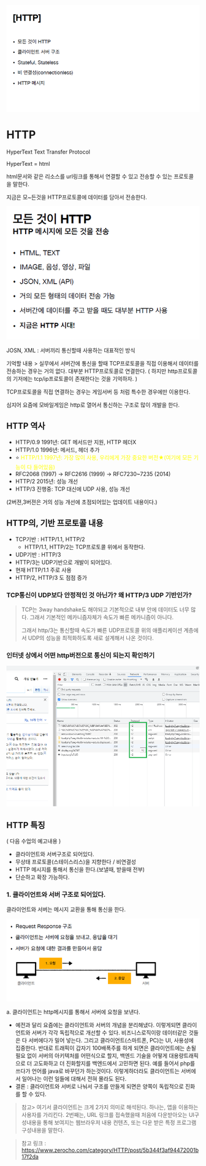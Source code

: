 ![image-20220207011201979](./images/1.png) 

# HTTP

HyperText Text Transfer Protocol

HyperText = html

html문서와 같은 리소스를 url링크를 통해서 연결할 수 있고 전송할 수 있는 프로토콜 을 말한다.

지금은 모~든것을 HTTP프로토콜에 데이터를 담아서 전송한다.

![image-20220207011603754](./images/2.png) 

JOSN, XML : 서버끼리 통신할때 사용하는 대표적인 방식

기억할 내용 > 실무에서 서버간에 통신을 할때 TCP프로토콜을 직접 이용해서 데이터를 전송하는 경우는 거의 없다. 대부분 HTTP프로토콜로 연결한다. 
( 하지만 http프로토콜의 기저에는 tcp/ip프로토콜이 존재한다는 것을 기억하자. )

TCP프로토콜을 직접 연결하는 경우는 게임서버 등 처럼 특수한 경우에만 이용한다.

심지어 요즘에 모바일게임은 http로 열어서 통신하는 구조로 많이 개발을 한다.

  

## HTTP 역사

+ HTTP/0.9 1991년: GET 메서드만 지원, HTTP 헤더X
+  HTTP/1.0 1996년: 메서드, 헤더 추가
+  ⭐️ <span style="color:yellow">HTTP/1.1 1997년: 가장 많이 사용, 우리에게 가장 중요한 버전★(여기에 모든 기능이 다 들어있음)</span>
+  RFC2068 (1997) -> RFC2616 (1999) -> RFC7230~7235 (2014)
+  HTTP/2 2015년: 성능 개선
+  HTTP/3 진행중: TCP 대신에 UDP 사용, 성능 개선

 (2버젼,3버젼은 거의 성능 개선에 초점되어있는 업데이트 내용이다.)



## HTTP의, 기반 프로토콜 내용

+ TCP기반 : HTTP/1.1, HTTP/2
  + HTTP/1.1, HTTP/2는 TCP프로토콜 위에서 동작한다.
+  UDP기반 : HTTP/3
  + HTTP/3는 UDP기반으로 개발이 되어있다.
+  현재 HTTP/1.1 주로 사용
+  HTTP/2, HTTP/3 도 점점 증가

### TCP통신이 UDP보다 안정적인 것 아닌가? 왜 HTTP/3 UDP 기반인가?

> TCP는 3way handshake도 해야되고 기본적으로 내부 안에 데이터도 너무 많다. 그래서 기본적인 메카니즘자체가 속도가 빠른 메카니즘이 아니다.
>
> 그래서 http/3는 통신할때 속도가 빠른 UDP프로토콜 위의 애플리케이션 계층에서 UDP의 성능을 최적화하도록 새로 설계해서 나온 것이다.



### 인터넷 상에서 어떤 http버전으로 통신이 되는지 확인하기

![image-20220207013112443](./images/3.png) 







## HTTP 특징

( 다음 수업의 예고내용 )

+ 클라이언트와 서버구조로 되어있다.
+  무상태 프로토콜(스테이스리스)을 지향한다 / 비연결성
+  HTTP 메시지를 통해서 통신을 한다.(보낼때, 받을때 전부)
+  단순하고 확장 가능하다.



### 1. 클라이언트와 서버 구조로 되어있다.

클라이언트와 서버는 메시지 교환을 통해 통신을 한다.

![image-20220207013403922](./images/4.png) 

a. 클라이언트는 http메시지를 통해서 서버에 요청을 보낸다.

+ 예전과 달리 요즘에는 클라이언트와 서버의 개념을 분리해냈다. 이렇게되면 클라이언트와 서버가 각각 독립적으로 개선할 수 있다. 비즈니스로직이랑 데이터같은 것들은 다 서버에다가 밀어 넣는다. 그리고 클라이언트(스마트폰, PC)는 UI, 사용성에 집중한다.  반대로 트래픽이 갑자기 100배폭주를 하게 되면은 클라이언트에는 손될필요 없이 서버의 아키텍처를 어떤식으로 할지, 백엔드 기술을 어떻게 대용량트래픽으로 더 고도화하고 더 진화할지를 백엔드에서 고민하면 된다. 예를 들어서 php를 쓰다가 언어를 java로 바꾸던가 하는것이다. 이렇게하더라도 클라이언트는 서버에서 일어나는 이런 일들에 대해서 전혀 몰라도 된다.
+ 결론 : 클라이언트와 서버로 나눠서 구조를 만들게 되면은 양쪽이 독립적으로 진화를 할 수 있다.

> 참고> 여기서 클라이언트는 크게 2가지 의미로 해석된다.
> 하나는, 앱을 이용하는 사용자를 가리킨다.
> 2번째는, URL 링크를 접속했을때 처음에 다운받아오는 UI구성내용을 통해 보여지는 웹브라우저 내용 컨텐츠, 또는 다운 받은 특정 프로그램 구성내용을 말한다.

> 참고 링크 : https://www.zerocho.com/category/HTTP/post/5b344f3af94472001b17f2da



